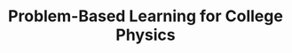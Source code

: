 ---
layout: leaf-node
title: "Problem-Based Learning for College Physics"
title-url: "http://pbl.ccdmd.qc.ca/resultat.php?action=prob_tous&he=768"
author: [ "" ]
groups: [ "pedagogical-styles" ]
categories: [ "problem-based-learning" ]
topics: [ "ongoing-projects" ]
summary: >
  A collection of problem based projects for college physics programs.
cite: >
  
pub-date: 
added_date: 2017-04-28
resource-type: external-page
---